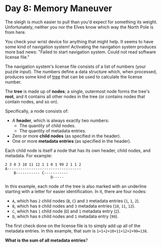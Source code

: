 # Day 8: Memory Maneuver
The sleigh is much easier to pull than you'd expect for something its weight. Unfortunately, neither you nor the Elves 
know which way the North Pole is from here.

You check your wrist device for anything that might help. It seems to have some kind of navigation system! Activating 
the navigation system produces more bad news: "Failed to start navigation system. Could not read software license file."

The navigation system's license file consists of a list of numbers (your puzzle input). The numbers define a data 
structure which, when processed, produces some kind of [tree](https://en.wikipedia.org/wiki/Tree_(data_structure)) that 
can be used to calculate the license number.

The **tree** is made up of **nodes**; a single, outermost node forms the tree's **root**, and it contains all other 
nodes in the tree (or contains nodes that contain nodes, and so on).

Specifically, a node consists of:
* A **header**, which is always exactly two numbers:
  * The quantity of child nodes.
  * The quantity of metadata entries.
* Zero or more **child nodes** (as specified in the header).
* One or more **metadata entries** (as specified in the header).

Each child node is itself a node that has its own header, child nodes, and metadata. For example:
```
2 3 0 3 10 11 12 1 1 0 1 99 2 1 1 2
A----------------------------------
    B----------- C-----------
                     D-----
```
In this example, each node of the tree is also marked with an underline starting with a letter for easier 
identification. In it, there are four nodes:
* `A`, which has `2` child nodes (`B`, `C`) and `3` metadata entries (`1`, `1`, `2`).
* `B`, which has `0` child nodes and `3` metadata entries (`10`, `11`, `12`).
* `C`, which has `1` child node (`D`) and `1` metadata entry (`2`).
* `D`, which has `0` child nodes and `1` metadata entry (`99`).

The first check done on the license file is to simply add up all of the metadata entries. In this example, that sum is 
`1+1+2+10+11+12+2+99=138`.

**What is the sum of all metadata entries**?
